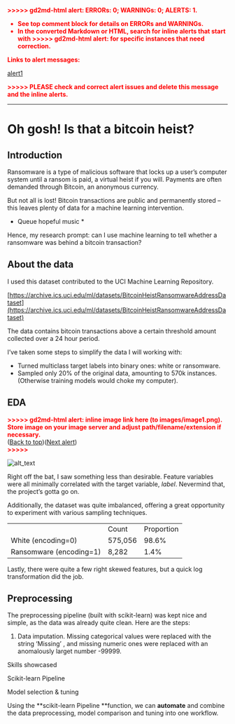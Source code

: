 <!-- Output copied to clipboard! -->

<!-----
NEW: Check the "Suppress top comment" option to remove this info from the output.

Conversion time: 0.916 seconds.


Using this Markdown file:

1. Paste this output into your source file.
2. See the notes and action items below regarding this conversion run.
3. Check the rendered output (headings, lists, code blocks, tables) for proper
   formatting and use a linkchecker before you publish this page.

Conversion notes:

* Docs to Markdown version 1.0β29
* Wed Mar 17 2021 17:25:57 GMT-0700 (PDT)
* Source doc: Oh gosh
* Tables are currently converted to HTML tables.
* This document has images: check for >>>>>  gd2md-html alert:  inline image link in generated source and store images to your server. NOTE: Images in exported zip file from Google Docs may not appear in  the same order as they do in your doc. Please check the images!

----->


<p style="color: red; font-weight: bold">>>>>>  gd2md-html alert:  ERRORs: 0; WARNINGs: 0; ALERTS: 1.</p>
<ul style="color: red; font-weight: bold"><li>See top comment block for details on ERRORs and WARNINGs. <li>In the converted Markdown or HTML, search for inline alerts that start with >>>>>  gd2md-html alert:  for specific instances that need correction.</ul>

<p style="color: red; font-weight: bold">Links to alert messages:</p><a href="#gdcalert1">alert1</a>

<p style="color: red; font-weight: bold">>>>>> PLEASE check and correct alert issues and delete this message and the inline alerts.<hr></p>



# Oh gosh! Is that a bitcoin heist?


## Introduction

Ransomware is a type of malicious software that locks up a user’s computer system until a ransom is paid, a virtual heist if you will. Payments are often demanded through Bitcoin, an anonymous currency. 

But not all is lost! Bitcoin transactions are public and permanently stored – this leaves plenty of data for a machine learning intervention.

 * Queue hopeful music *

Hence, my research prompt: can I use machine learning to tell whether a ransomware was behind a bitcoin transaction?


## About the data

I used this dataset contributed to the UCI Machine Learning Repository.

[https://archive.ics.uci.edu/ml/datasets/BitcoinHeistRansomwareAddressDataset](https://archive.ics.uci.edu/ml/datasets/BitcoinHeistRansomwareAddressDataset)

The data contains bitcoin transactions above a certain threshold amount collected over a 24 hour period. 

I’ve taken some steps to simplify the data I will working with:



*   Turned multiclass target labels into binary ones: white or ransomware. 
*   Sampled only 20% of the original data, amounting to 570k instances. (Otherwise training models would choke my computer). 


## EDA

<p id="gdcalert1" ><span style="color: red; font-weight: bold">>>>>>  gd2md-html alert: inline image link here (to images/image1.png). Store image on your image server and adjust path/filename/extension if necessary. </span><br>(<a href="#">Back to top</a>)(<a href="#gdcalert2">Next alert</a>)<br><span style="color: red; font-weight: bold">>>>>> </span></p>


![alt_text](images/image1.png "image_tooltip")


Right off the bat, I saw something less than desirable. Feature variables were all minimally correlated with the target variable, _label_. Nevermind that, the project’s gotta go on.

Additionally, the dataset was quite imbalanced, offering a great opportunity to experiment with various sampling techniques. 


<table>
  <tr>
   <td>
   </td>
   <td>Count
   </td>
   <td>Proportion
   </td>
  </tr>
  <tr>
   <td>White (encoding=0)
   </td>
   <td>575,056
   </td>
   <td>98.6%
   </td>
  </tr>
  <tr>
   <td>Ransomware (encoding=1)
   </td>
   <td>8,282
   </td>
   <td>1.4%
   </td>
  </tr>
</table>


Lastly, there were quite a few right skewed features, but a quick log transformation did the job.


## Preprocessing

The preprocessing pipeline (built with scikit-learn)  was kept nice and simple, as the data was already quite clean. Here are the steps:



1. Data imputation. Missing categorical values were replaced with the string ‘Missing’ , and missing numeric ones were replaced with an anomalously larget number -99999. 

Skills showcased 

Scikit-learn Pipeline

Model selection & tuning 

Using the **scikit-learn Pipeline **function, we can **automate** and combine the data preprocessing, model comparison and tuning into one workflow.
